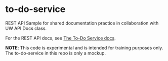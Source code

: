 # to-do-service

REST API Sample for shared documentation practice in collaboration with UW API Docs class.

For the REST API docs, see [The To-Do Service docs](https://uwc2-apidoc.github.io/to-do-service-public/).

**NOTE**: This code is experimental and is intended for training purposes only.
The to-do-service in this repo is only a mockup.
